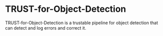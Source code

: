 # TRUST-for-Object-Detection
TRUST-for-Object-Detection is a trustable pipeline for object detection that can detect and log errors and correct it.
